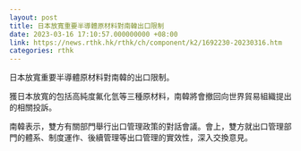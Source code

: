 ```yaml
---
layout: post
title: 日本放寬重要半導體原材料對南韓出口限制
date: 2023-03-16 17:10:57.000000000 +08:00
link: https://news.rthk.hk/rthk/ch/component/k2/1692230-20230316.htm
categories: rthk
---
```


日本放寬重要半導體原材料對南韓的出口限制。

獲日本放寬的包括高純度氟化氫等三種原材料，南韓將會撤回向世界貿易組織提出的相關投訴。

南韓表示，雙方有關部門舉行出口管理政策的對話會議。會上，雙方就出口管理部門的體系、制度運作、後續管理等出口管理的實效性，深入交換意見。
